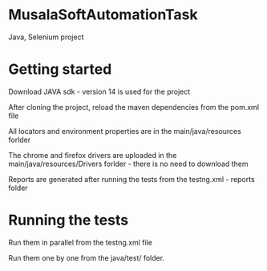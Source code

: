 # MusalaSoftAutomationTask

Java, Selenium project

# Getting started

Download JAVA sdk - version 14 is used for the project

After cloning the project, reload the maven dependencies from the pom.xml file

All locators and environment properties are in the main/java/resources forlder

The chrome and firefox drivers are uploaded in the main/java/resources/Drivers forlder - there is no need to download them

Reports are generated after running the tests from the testng.xml - reports folder

# Running the tests

Run them in parallel from the testng.xml file

Run them one by one from the java/test/ folder.


